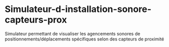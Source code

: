 # Simulateur-d-installation-sonore-capteurs-prox
Simulateur permettant de visualiser les agencements sonores de positionnements/déplacements spécifiques selon des capteurs de proximité
